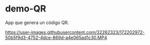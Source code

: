 # demo-QR
App que genera un código QR.


https://user-images.githubusercontent.com/32262323/172202972-50b5f9d3-4752-4dce-869d-a4e065ad1c30.MP4

